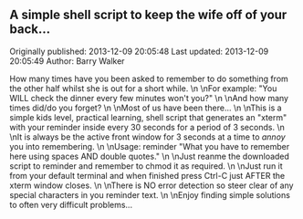 ## A simple shell script to keep the wife off of your back...

Originally published: 2013-12-09 20:05:48
Last updated: 2013-12-09 20:05:49
Author: Barry Walker

How many times have you been asked to remember to do something from the other half whilst she is out for a short while.\n\nFor example: "You WILL check the dinner every few minutes won't you?"\n\nAnd how many times did/do you forget?\n\nMost of us have been there...\n\nThis is a simple kids level, practical learning, shell script that generates an "xterm" with your reminder inside every 30 seconds for a period of 3 seconds.\n\nIt is always be the active front window for 3 seconds at a time to _annoy_ you into remembering.\n\nUsage: reminder "What you have to remember here using spaces AND double quotes."<CR>\n\nJust reanme the downloaded script to reminder and remember to chmod it as required.\n\nJust run it from your default terminal and when finished press Ctrl-C just AFTER the xterm window closes.\n\nThere is NO error detection so steer clear of any special characters in you reminder text.\n\nEnjoy finding simple solutions to often very difficult problems...